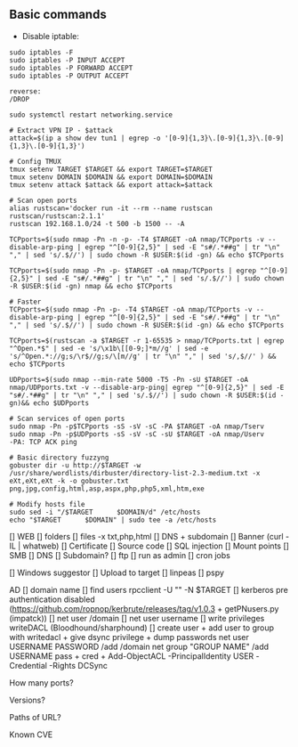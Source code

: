 ## Basic commands

- Disable iptable: 
```
sudo iptables -F
sudo iptables -P INPUT ACCEPT
sudo iptables -P FORWARD ACCEPT
sudo iptables -P OUTPUT ACCEPT

reverse:
/DROP

sudo systemctl restart networking.service
```

```
# Extract VPN IP - $attack
attack=$(ip a show dev tun1 | egrep -o '[0-9]{1,3}\.[0-9]{1,3}\.[0-9]{1,3}\.[0-9]{1,3}')

# Config TMUX
tmux setenv TARGET $TARGET && export TARGET=$TARGET
tmux setenv DOMAIN $DOMAIN && export DOMAIN=$DOMAIN
tmux setenv attack $attack && export attack=$attack

# Scan open ports
alias rustscan='docker run -it --rm --name rustscan rustscan/rustscan:2.1.1'
rustscan 192.168.1.0/24 -t 500 -b 1500 -- -A

TCPports=$(sudo nmap -Pn -n -p- -T4 $TARGET -oA nmap/TCPports -v --disable-arp-ping | egrep "^[0-9]{2,5}" | sed -E "s#/.*##g" | tr "\n" "," | sed 's/.$//') | sudo chown -R $USER:$(id -gn) && echo $TCPports

TCPports=$(sudo nmap -Pn -p- $TARGET -oA nmap/TCPports | egrep "^[0-9]{2,5}" | sed -E "s#/.*##g" | tr "\n" "," | sed 's/.$//') | sudo chown -R $USER:$(id -gn) nmap && echo $TCPports

# Faster
TCPports=$(sudo nmap -Pn -p- -T4 $TARGET -oA nmap/TCPports -v --disable-arp-ping | egrep "^[0-9]{2,5}" | sed -E "s#/.*##g" | tr "\n" "," | sed 's/.$//') | sudo chown -R $USER:$(id -gn) && echo $TCPports

TCPports=$(rustscan -a $TARGET -r 1-65535 > nmap/TCPports.txt | egrep  "^Open.*$" | sed -e 's/\x1b\[[0-9;]*m//g' | sed -e 's/^Open.*://g;s/\r$//g;s/\[m//g' | tr "\n" "," | sed 's/,$//' ) && echo $TCPports

UDPports=$(sudo nmap --min-rate 5000 -T5 -Pn -sU $TARGET -oA nmap/UDPports.txt -v --disable-arp-ping| egrep "^[0-9]{2,5}" | sed -E "s#/.*##g" | tr "\n" "," | sed 's/.$//') | sudo chown -R $USER:$(id -gn)&& echo $UDPports

# Scan services of open ports
sudo nmap -Pn -p$TCPports -sS -sV -sC -PA $TARGET -oA nmap/Tserv
sudo nmap -Pn -p$UDPports -sS -sV -sC -sU $TARGET -oA nmap/Userv
-PA: TCP ACK ping

# Basic directory fuzzyng
gobuster dir -u http://$TARGET -w /usr/share/wordlists/dirbuster/directory-list-2.3-medium.txt -x eXt,eXt,eXt -k -o gobuster.txt
png,jpg,config,html,asp,aspx,php,php5,xml,htm,exe

# Modify hosts file
sudo sed -i "/$TARGET      $DOMAIN/d" /etc/hosts
echo "$TARGET      $DOMAIN" | sudo tee -a /etc/hosts
```

[] WEB
    [] folders 
    [] files -x txt,php,html
    [] DNS + subdomain
    [] Banner (curl -IL | whatweb)
    [] Certificate
    [] Source code
    [] SQL injection
[] Mount points
[] SMB
[] DNS
    [] Subdomain?
[] ftp
[] run as admin
[] cron jobs

[] Windows suggestor
[] Upload to target
    [] linpeas
    [] pspy

AD
    [] domain name
    [] find users rpcclient -U "" -N $TARGET
    [] kerberos pre authentication disabled (https://github.com/ropnop/kerbrute/releases/tag/v1.0.3 + getPNusers.py (impatck))
    [] net user /domain
    [] net user username
    [] write privileges writeDACL (Bloodhound/sharphound)
        [] create user + add user to group with writedacl + give dsync privilege + dump passwords
        net user USERNAME PASSWORD /add /domain
        net group "GROUP NAME" /add USERNAME
        pass + cred + Add-ObjectACL -PrincipalIdentity USER -Credential -Rights DCSync

How many ports?

Versions?

Paths of URL?

Known CVE

